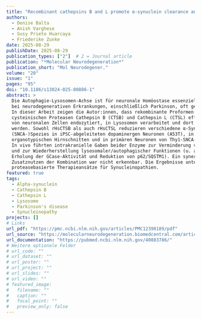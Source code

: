 ```yaml
---
title: "Recombinant cathepsins B and L promote α-synuclein clearance and restore lysosomal function in human and murine models with α-synuclein pathology"
authors:
  - Denise Balta
  - Anish Varghese
  - Susy Prieto Huarcaya
  - Friederike Zunke
date: 2025-08-29
publishDate: 2025-08-29
publication_types: ["2"]  # 2 = Journal article
publication: "*Molecular Neurodegeneration*"
publication_short: "Mol Neurodegener."
volume: "20"
issue: "1"
pages: "95"
doi: "10.1186/s13024-025-00886-1"
abstract: >
  Die Autophagie-Lysosomen-Achse ist für neuronale Homöostase essenziell und
  bei neurodegenerativen Erkrankungen, einschließlich Parkinson, oft gestört.
  In dieser Arbeit zeigen die Autor:innen, dass rekombinante Proformen der
  cysteinischen Proteasen Cathepsin B (CTSB) und Cathepsin L (CTSL) effizient
  von neuronalen Zellen endozytiert, in Lysosomen verarbeitet und dort aktiv
  werden. Sowohl rHsCTSB als auch rHsCTSL reduzieren verschiedene α-Synuclein-
  (SNCA-)Spezies in iPSC-abgeleiteten dopaminergen Neuronen (A53T), in
  organotypischen Hirnschnitten und in primären Neuronen von Thy1-SNCA-Mäusen.
  In vivo führten intrakranielle Gaben beider Enzyme zur Verminderung von SNCA
  und zur Wiederherstellung lysosomaler/autophagischer Funktionen (u. a.
  Erholung der GCase-Aktivität und Reduktion von p62/SQSTM1). Ein synergistischer
  Zusatznutzen der Kombination war nicht erkennbar. Die Ergebnisse unterstützen
  proteasebasierte Therapieansätze für Synucleinopathien.
featured: true
tags:
  - Alpha-synuclein
  - Cathepsin B
  - Cathepsin L
  - Lysosome
  - Parkinson's disease
  - Synucleinopathy
projects: []
# Links
url_pdf: "https://pmc.ncbi.nlm.nih.gov/articles/PMC12398189/pdf"
url_source: "https://molecularneurodegeneration.biomedcentral.com/articles/10.1186/s13024-025-00886-1"
url_documentation: "https://pubmed.ncbi.nlm.nih.gov/40883786/"
# Weitere optionale Felder
# url_code: ""
# url_dataset: ""
# url_poster: ""
# url_project: ""
# url_slides: ""
# url_video: ""
# featured_image:
#   filename: ""
#   caption: ""
#   focal_point: ""
#   preview_only: false
---
```

